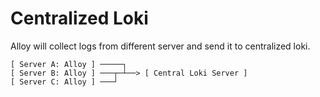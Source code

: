 # Centralized Loki

Alloy will collect logs from different server and send it to centralized loki.

``` shell
[ Server A: Alloy ] ─────┐
[ Server B: Alloy ] ───┬─┴──> [ Central Loki Server ]
[ Server C: Alloy ] ───┘
```
